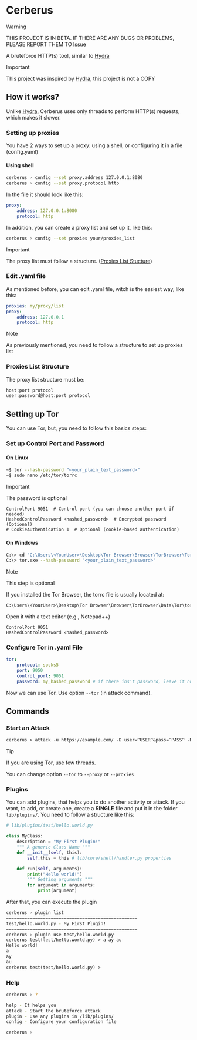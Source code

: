 # Cerberus

> [!WARNING]
> THIS PROJECT IS IN BETA. IF THERE ARE ANY BUGS OR PROBLEMS, PLEASE REPORT THEM TO [Issue](https://github.com/kayake/cerberus/issues)


A bruteforce HTTP(s) tool, similar to [Hydra](https://salsa.debian.org/pkg-security-team/hydra)

> [!IMPORTANT]
> This project was inspired by [Hydra](https://salsa.debian.org/pkg-security-team/hydra), this project is not a COPY

## How it works?

Unlike [Hydra](https://salsa.debian.org/pkg-security-team/hydra), Cerberus uses only threads to perform HTTP(s) requests, which makes it slower.

### Setting up proxies

You have 2 ways to set up a proxy: using a shell, or configuring it in a file (config.yaml)

#### Using shell

```zsh
cerberus > config --set proxy.address 127.0.0.1:8080
cerberus > config --set proxy.protocol http
```

In the file it should look like this:

```yaml
proxy:
    address: 127.0.0.1:8080
    protocol: http
```

In addition, you can create a proxy list and set up it, like this:

```zsh
cerberus > config --set proxies your/proxies_list
```

> [!IMPORTANT]
> The proxy list must follow a structure. ([Proxies List Stucture](#proxies-list-structure))

### Edit .yaml file

As mentioned before, you can edit .yaml file, witch is the easiest way, like this:

```yaml
proxies: my/proxy/list
proxy:
    address: 127.0.0.1
    protocol: http
```

> [!NOTE]
> As previously mentioned, you need to follow a structure to set up proxies list

### Proxies List Structure

The proxy list structure must be:

```txt
host:port protocol
user:password@host:port protocol
```

## Setting up Tor

You can use Tor, but, you need to follow this basics steps:

### Set up Control Port and Password

#### On Linux

```zsh
~$ tor --hash-password "<your_plain_text_password>"
~$ sudo nano /etc/tor/torrc
```

> [!IMPORTANT]
> The password is optional

```.torrc
ControlPort 9051  # Control port (you can choose another port if needed)
HashedControlPassword <hashed_password>  # Encrypted password (Optional)
# CookieAuthentication 1  # Optional (cookie-based authentication)
```

#### On Windows


```zsh
C:\> cd "C:\Users\<YourUser>\Desktop\Tor Browser\Browser\TorBrowser\Tor"
C:\> tor.exe --hash-password "<your_plain_text_password>"
```

> [!NOTE]
> This step is optional

If you installed the Tor Browser, the torrc file is usually located at:

```txt
C:\Users\<YourUser>\Desktop\Tor Browser\Browser\TorBrowser\Data\Tor\torrc
```

Open it with a text editor (e.g., Notepad++)

```.torrc
ControlPort 9051
HashedControlPassword <hashed_password>
```

### Configure Tor in .yaml File

```yaml
tor:
    protocol: socks5
    port: 9050
    control_port: 9051
    password: my_hashed_password # if there ins't password, leave it null
```

Now we can use Tor. Use option `--tor` (in attack command).

## Commands

### Start an Attack

```txt
cerberus > attack -u https://example.com/ -D user=^USER^&pass=^PASS^ -R 401 -T 6 --tor --random-agent -l admin -P password/list.txt
```

> [!TIP]
> If you are using Tor, use few threads.

You can change option `--tor` to `--proxy` or `--proxies`

### Plugins

You can add plugins, that helps you to do another activity or attack. If you want, to add, or create one, create a **SINGLE** file and put it in the folder `lib/plugins/`.
You need to follow a structure like this:

```py
# lib/plugins/test/hello.world.py

class MyClass:
    description = "My First Plugin!"
    """ A generic Class Name """
    def __init__(self, this):
        self.this = this # lib/core/shell/handler.py properties

    def run(self, arguments):
        print("Hello world!")
        """ Getting arguments """
        for argument in arguments:
            print(argument)
```

After that, you can execute the plugin

```zsh
cerberus > plugin list
==================================================
test/hello.world.py - My First Plugin!
==================================================
cerberus > plugin use test/hello.world.py
cerberus test(test/hello.world.py) > a ay au
Hello world!
a
ay
au
cerberus test(test/hello.world.py) > 
```

### Help

```zsh
cerberus > ?

help - It helps you
attack - Start the bruteforce attack
plugin - Use any plugins in /lib/plugins/
config - Configure your configuration file

cerberus > 
```
